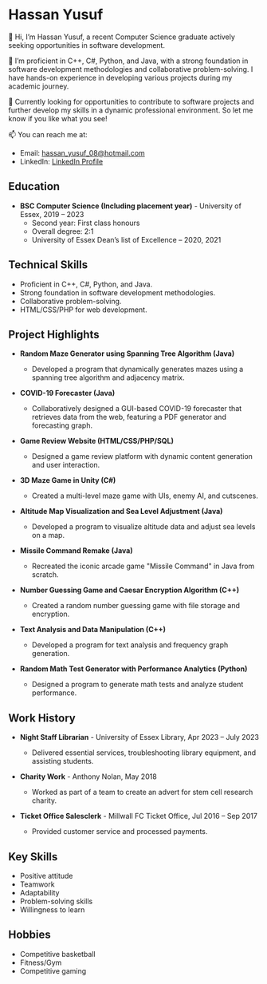 # Hassan Yusuf

👋 Hi, I’m Hassan Yusuf, a recent Computer Science graduate actively seeking opportunities in software development.

🌱 I’m proficient in C++, C#, Python, and Java, with a strong foundation in software development methodologies and collaborative problem-solving. I have hands-on experience in developing various projects during my academic journey.

💼 Currently looking for opportunities to contribute to software projects and further develop my skills in a dynamic professional environment. So let me know if you like what you see!

📫 You can reach me at: 
- Email: hassan_yusuf_08@hotmail.com
- LinkedIn: [LinkedIn Profile](https://www.linkedin.com/in/hassan-yusuf)

## Education
- **BSC Computer Science (Including placement year)** - University of Essex, 2019 – 2023
  - Second year: First class honours
  - Overall degree: 2:1
  - University of Essex Dean’s list of Excellence – 2020, 2021

## Technical Skills
- Proficient in C++, C#, Python, and Java.
- Strong foundation in software development methodologies.
- Collaborative problem-solving.
- HTML/CSS/PHP for web development.

## Project Highlights
- **Random Maze Generator using Spanning Tree Algorithm (Java)**
  - Developed a program that dynamically generates mazes using a spanning tree algorithm and adjacency matrix.
  
- **COVID-19 Forecaster (Java)**
  - Collaboratively designed a GUI-based COVID-19 forecaster that retrieves data from the web, featuring a PDF generator and forecasting graph.

- **Game Review Website (HTML/CSS/PHP/SQL)**
  - Designed a game review platform with dynamic content generation and user interaction.

- **3D Maze Game in Unity (C#)**
  - Created a multi-level maze game with UIs, enemy AI, and cutscenes.

- **Altitude Map Visualization and Sea Level Adjustment (Java)**
  - Developed a program to visualize altitude data and adjust sea levels on a map.

- **Missile Command Remake (Java)**
  - Recreated the iconic arcade game "Missile Command" in Java from scratch.

- **Number Guessing Game and Caesar Encryption Algorithm (C++)**
  - Created a random number guessing game with file storage and encryption.

- **Text Analysis and Data Manipulation (C++)**
  - Developed a program for text analysis and frequency graph generation.

- **Random Math Test Generator with Performance Analytics (Python)**
  - Designed a program to generate math tests and analyze student performance.

## Work History
- **Night Staff Librarian** - University of Essex Library, Apr 2023 – July 2023
  - Delivered essential services, troubleshooting library equipment, and assisting students.
  
- **Charity Work** - Anthony Nolan, May 2018
  - Worked as part of a team to create an advert for stem cell research charity.

- **Ticket Office Salesclerk** - Millwall FC Ticket Office, Jul 2016 – Sep 2017
  - Provided customer service and processed payments.

## Key Skills
- Positive attitude
- Teamwork
- Adaptability
- Problem-solving skills
- Willingness to learn

## Hobbies
- Competitive basketball
- Fitness/Gym
- Competitive gaming


<!---
Hassan-Yusuf/Hassan-Yusuf is a ✨ special ✨ repository because its `README.md` (this file) appears on your GitHub profile.
You can click the Preview link to take a look at your changes.
--->
